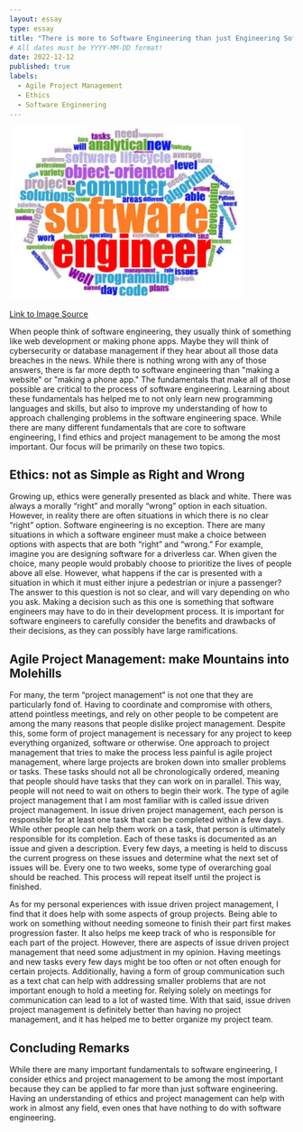 ```yaml
---
layout: essay
type: essay
title: "There is more to Software Engineering than just Engineering Software"
# All dates must be YYYY-MM-DD format!
date: 2022-12-12
published: true
labels:
  - Agile Project Management
  - Ethics
  - Software Engineering
---
```


<img class="img-fluid" src="../img/SoftwareEngineer.PNG">

[Link to Image Source](https://www.ethicssage.com/2019/06/developing-a-code-of-ethics-for-software-engineers.html)

When people think of software engineering, they usually think of something like web development or making phone apps. Maybe they will think of cybersecurity or database management if they hear about all those data breaches in the news. While there is nothing wrong with any of those answers, there is far more depth to software engineering than "making a website" or "making a phone app." The fundamentals that make all of those possible are critical to the process of software engineering. Learning about these fundamentals has helped me to not only learn new programming languages and skills, but also to improve my understanding of how to approach challenging problems in the software engineering space. While there are many different fundamentals that are core to software engineering, I find ethics and project management to be among the most important. Our focus will be primarily on these two topics. 

## Ethics: not as Simple as Right and Wrong
 
Growing up, ethics were generally presented as black and white. There was always a morally “right” and morally “wrong” option in each situation. However, in reality there are often situations in which there is no clear “right” option. Software engineering is no exception. There are many situations in which a software engineer must make a choice between options with aspects that are both “right” and “wrong.” For example, imagine you are designing software for a driverless car. When given the choice, many people would probably choose to prioritize the lives of people above all else. However, what happens if the car is presented with a situation in which it must either injure a pedestrian or injure a passenger? The answer to this question is not so clear, and will vary depending on who you ask. Making a decision such as this one is something that software engineers may have to do in their development process. It is important for software engineers to carefully consider the benefits and drawbacks of their decisions, as they can possibly have large ramifications. 

## Agile Project Management: make Mountains into Molehills

For many, the term “project management” is not one that they are particularly fond of. Having to coordinate and compromise with others, attend pointless meetings, and rely on other people to be competent are among the many reasons that people dislike project management. Despite this, some form of project management is necessary for any project to keep everything organized, software or otherwise. One approach to project management that tries to make the process less painful is agile project management, where large projects are broken down into smaller problems or tasks. These tasks should not all be chronologically ordered, meaning that people should have tasks that they can work on in parallel. This way, people will not need to wait on others to begin their work. The type of agile project management that I am most familiar with is called issue driven project management. In issue driven project management, each person is responsible for at least one task that can be completed within a few days. While other people can help them work on a task, that person is ultimately responsible for its completion. Each of these tasks is documented as an issue and given a description. Every few days, a meeting is held to discuss the current progress on these issues and determine what the next set of issues will be. Every one to two weeks, some type of overarching goal should be reached. This process will repeat itself until the project is finished. 

As for my personal experiences with issue driven project management, I find that it does help with some aspects of group projects. Being able to work on something without needing someone to finish their part first makes progression faster. It also helps me keep track of who is responsible for each part of the project. However, there are aspects of issue driven project management that need some adjustment in my opinion. Having meetings and new tasks every few days might be too often or not often enough for certain projects. Additionally, having a form of group communication such as a text chat can help with addressing smaller problems that are not important enough to hold a meeting for. Relying solely on meetings for communication can lead to a lot of wasted time. With that said, issue driven project management is definitely better than having no project management, and it has helped me to better organize my project team. 

## Concluding Remarks

While there are many important fundamentals to software engineering, I consider ethics and project management to be among the most important because they can be applied to far more than just software engineering. Having an understanding of ethics and project management can help with work in almost any field, even ones that have nothing to do with software engineering. 


